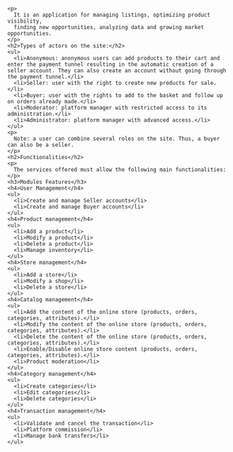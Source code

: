 

    <p>
      It is an application for managing listings, optimizing product visibility,
      finding new opportunities, analyzing data and growing market opportunities.
    </p>
    <h2>Types of actors on the site:</h2>
    <ul>
      <li>Anonymous: anonymous users can add products to their cart and enter the payment tunnel resulting in the automatic creation of a seller account. They can also create an account without going through the payment tunnel.</li>
      <li>Seller: user with the right to create new products for sale.</li>
      <li>Buyer: user with the rights to add to the basket and follow up on orders already made.</li>
      <li>Moderator: platform manager with restricted access to its administration.</li>
      <li>Administrator: platform manager with advanced access.</li>
    </ul>
    <p>
      Note: a user can combine several roles on the site. Thus, a buyer can also be a seller.
    </p>
    <h2>Functionalities</h2>
    <p>
      The services offered must allow the following main functionalities:
    </p>
    <h3>Modules Features</h3>
    <h4>User Management</h4>
    <ul>
      <li>Create and manage Seller accounts</li>
      <li>Create and manage Buyer accounts</li>
    </ul>
    <h4>Product management</h4>
    <ul>
      <li>Add a product</li>
      <li>Modify a product</li>
      <li>Delete a product</li>
      <li>Manage inventory</li>
    </ul>
    <h4>Store management</h4>
    <ul>
      <li>Add a store</li>
      <li>Modify a shop</li>
      <li>Delete a store</li>
    </ul>
    <h4>Catalog management</h4>
    <ul>
      <li>Add the content of the online store (products, orders, categories, attributes).</li>
      <li>Modify the content of the online store (products, orders, categories, attributes).</li>
      <li>Delete the content of the online store (products, orders, categories, attributes).</li>
      <li>Enable/Disable online store content (products, orders, categories, attributes).</li>
      <li>Product moderation</li>
    </ul>
    <h4>Category management</h4>
    <ul>
      <li>Create categories</li>
      <li>Edit categories</li>
      <li>Delete categories</li>
    </ul>
    <h4>Transaction management</h4>
    <ul>
      <li>Validate and cancel the transaction</li>
      <li>Platform commission</li>
      <li>Manage bank transfers</li>
    </ul>
